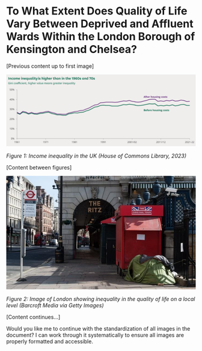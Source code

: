 # To What Extent Does Quality of Life Vary Between Deprived and Affluent Wards Within the London Borough of Kensington and Chelsea?

[Previous content up to first image]

![Income inequality in the UK](/images/zfA-picture-containing-text-screenshot-plot-line.png)

*Figure 1: Income inequality in the UK (House of Commons Library, 2023)*

[Content between figures]

![London inequality](/images/zIZ-majority-think-covid-increased-uk-social.jpeg)

*Figure 2: Image of London showing inequality in the quality of life on a local level (Barcroft Media via Getty Images)*

[Content continues...]

Would you like me to continue with the standardization of all images in the document? I can work through it systematically to ensure all images are properly formatted and accessible.
